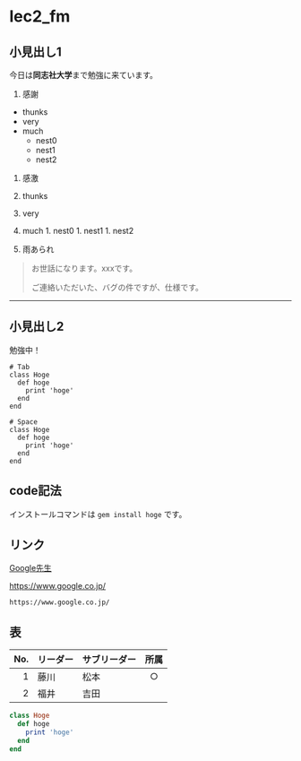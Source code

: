 # lec2_fm

## 小見出し1
今日は**同志社大学**まで勉強に来ています。

1. 感謝
  - thunks
  - very
  - much
    - nest0
    - nest1
    - nest2

1. 感激
  1. thunks
  1. very
  1. much
    1. nest0
    1. nest1
    1. nest2

1. 雨あられ
> お世話になります。xxxです。
> 
> ご連絡いただいた、バグの件ですが、仕様です。

---

## 小見出し2
勉強中！

    # Tab
    class Hoge
      def hoge
        print 'hoge'
      end
    end

    # Space
    class Hoge
      def hoge
        print 'hoge'
      end
    end

## code記法

インストールコマンドは `gem install hoge` です。


## リンク

[Google先生](https://www.google.co.jp/)

https://www.google.co.jp/

    https://www.google.co.jp/

## 表

|No.|リーダー|サブリーダー|所属|
|--:|:--|:--|:--:|
|1|藤川|松本|○|
|2|福井|吉田||


~~~ruby
class Hoge
  def hoge
    print 'hoge'
  end
end
~~~

